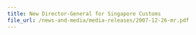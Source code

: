```yaml
---
title: New Director-General for Singapore Customs
file_url: /news-and-media/media-releases/2007-12-26-mr.pdf
---
```

